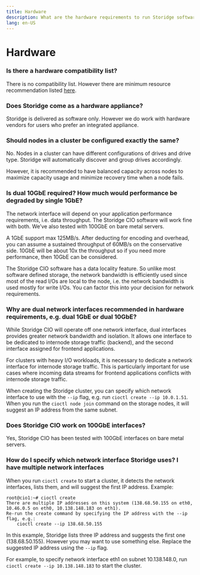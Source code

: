 ```yaml
---
title: Hardware
description: What are the hardware requirements to run Storidge software?
lang: en-US
---
```


# Hardware

### Is there a hardware compatibility list?

There is no compatibility list. However there are minimum resource recommendation listed [here](https://docs.storidge.com/prerequisites/hardware.html).

### Does Storidge come as a hardware appliance?

Storidge is delivered as software only. However we do work with hardware vendors for users who prefer an integrated appliance.

### Should nodes in a cluster be configured exactly the same?

No. Nodes in a cluster can have different configurations of drives and drive type. Storidge will automatically discover and group drives accordingly.

However, it is recommended to have balanced capacity across nodes to maximize capacity usage and minimize recovery time when a node fails.

### Is dual 10GbE required? How much would performance be degraded by single 1GbE?

The network interface will depend on your application performance requirements, i.e. data throughput. The Storidge CIO software will work fine with both. We’ve also tested with 100GbE on bare metal servers.

A 1GbE support max 125MB/s. After deducting for encoding and overhead, you can assume a sustained throughput of  60MB/s on the conservative side. 10GbE will be about 10x the throughput so if you need more performance, then 10GbE can be considered.

The Storidge CIO software has a data locality feature. So unlike most software defined storage, the network bandwidth is efficiently used since most of the read I/Os are local to the node, i.e. the network bandwidth is used mostly for write I/Os. You can factor this into your decision for network requirements.

### Why are dual network interfaces recommended in hardware requirements, e.g. dual 1GbE or dual 10GbE?

While Storidge CIO will operate off one network interface, dual interfaces provides greater network bandwidth and isolation. It allows one interface to be dedicated to internode storage traffic (backend), and the second interface assigned for frontend applications.

For clusters with heavy I/O workloads, it is necessary to dedicate a network interface for internode storage traffic. This is particularly important for use cases where incoming data streams for frontend applications conflicts with internode storage traffic.

When creating the Storidge cluster, you can specify which network interface to use with the `--ip` flag, e.g. run `cioctl create --ip 10.0.1.51`. When you run the `cioctl node join` command on the storage nodes, it will suggest an IP address from the same subnet.

### Does Storidge CIO work on 100GbE interfaces?

Yes, Storidge CIO has been tested with 100GbE interfaces on bare metal servers.

### How do I specify which network interface Storidge uses? I have multiple network interfaces

When you run `cioctl create` to start a cluster, it detects the network interfaces, lists them, and will suggest the first IP address. Example:

```
root@cio1:~# cioctl create
There are multiple IP addresses on this system (138.68.50.155 on eth0, 10.46.0.5 on eth0, 10.138.148.183 on eth1).
Re-run the create command by specifying the IP address with the --ip flag, e.g.:
    cioctl create --ip 138.68.50.155
```

In this example, Storidge lists three IP address and suggests the first one (138.68.50.155). However you may want to use something else. Replace the suggested IP address using the `--ip` flag.

For example, to specify network interface eth1 on subnet 10.138.148.0, run `cioctl create --ip 10.138.148.183` to start the cluster.
